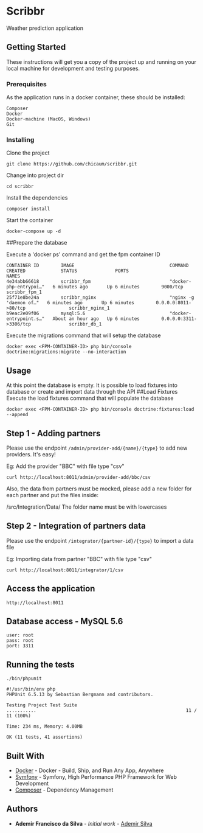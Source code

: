 # Scribbr

Weather prediction application

## Getting Started

These instructions will get you a copy of the project up and running on your local machine for development and testing purposes.

### Prerequisites

As the application runs in a docker container, these should be installed:

```
Composer
Docker
Docker-machine (MacOS, Windows)
Git
```

### Installing

Clone the project


```
git clone https://github.com/chicaum/scribbr.git
```

Change into project dir

```
cd scribbr
```

Install the dependencies

```
composer install
```

Start the container
```
docker-compose up -d
```

##Prepare the database

Execute a 'docker ps' command and get the fpm container ID
```
CONTAINER ID        IMAGE                                   COMMAND                  CREATED             STATUS              PORTS                               NAMES
4e34abb66618        scribbr_fpm                             "docker-php-entrypoi…"   6 minutes ago       Up 6 minutes        9000/tcp                            scribbr_fpm_1
25f71e8be24a        scribbr_nginx                           "nginx -g 'daemon of…"   6 minutes ago       Up 6 minutes        0.0.0.0:8011->80/tcp                scribbr_nginx_1
b9eac2e09f06        mysql:5.6                               "docker-entrypoint.s…"   About an hour ago   Up 6 minutes        0.0.0.0:3311->3306/tcp              scribbr_db_1
```

Execute the migrations command that will setup the database
```
docker exec <FPM-CONTAINER-ID> php bin/console doctrine:migrations:migrate --no-interaction
```
## Usage

At this point the database is empty.
It is possible to load fixtures into database or create and import data through the API
##Load Fixtures
Execute the load fixtures command that will populate the database
```
docker exec <FPM-CONTAINER-ID> php bin/console doctrine:fixtures:load --append
```

## Step 1 - Adding partners

Please use the endpoint `/admin/provider-add/{name}/{type}` to add new providers. It's easy!

Eg: Add the provider "BBC" with file type "csv"

`curl http://localhost:8011/admin/provider-add/bbc/csv`

Also, the data from partners must be mocked, please add a new folder for each partner and put the files inside:

/src/Integration/Data/<provider-name>  The folder name must be with lowercases 

## Step 2 - Integration of partners data

Please use the endpoint `/integrator/{partner-id}/{type}` to import a data file

Eg: Importing data from partner "BBC" with file type "csv"

`curl http://localhost:8011/integrator/1/csv`


## Access the application

```
http://localhost:8011
```

## Database access - MySQL 5.6

```
user: root
pass: root
port: 3311
```
 
## Running the tests

```
./bin/phpunit

#!/usr/bin/env php
PHPUnit 6.5.13 by Sebastian Bergmann and contributors.

Testing Project Test Suite
...........                                                       11 / 11 (100%)

Time: 234 ms, Memory: 4.00MB

OK (11 tests, 41 assertions)
```

## Built With

* [Docker](https://www.docker.com/) - Docker - Build, Ship, and Run Any App, Anywhere
* [Symfony](https://symfony.com/) - Symfony, High Performance PHP Framework for Web Development
* [Composer](https://getcomposer.org/) - Dependency Management

## Authors

* **Ademir Francisco da Silva** - *Initial work* - [Ademir Silva](https://github.com/chicaum)
